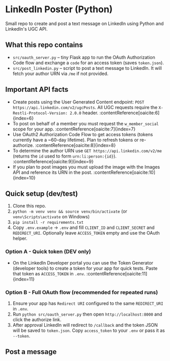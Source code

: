 # LinkedIn Poster (Python)

Small repo to create and post a text message on LinkedIn using Python and LinkedIn's UGC API.

## What this repo contains
- `src/oauth_server.py` – tiny Flask app to run the OAuth Authorization Code flow and exchange a `code` for an access token (saves `token.json`).
- `src/post_linkedin.py` – script to post a text message to LinkedIn. It will fetch your author URN via `/me` if not provided.

## Important API facts
- Create posts using the User Generated Content endpoint: `POST https://api.linkedin.com/v2/ugcPosts`. All UGC requests require the `X-Restli-Protocol-Version: 2.0.0` header. :contentReference[oaicite:6]{index=6}  
- To post on behalf of a member you must request the `w_member_social` scope for your app. :contentReference[oaicite:7]{index=7}  
- Use OAuth2 Authorization Code Flow to get access tokens (tokens currently have a ~60-day lifetime). Plan to refresh tokens or re-authorize. :contentReference[oaicite:8]{index=8}  
- To determine the author URN use `GET https://api.linkedin.com/v2/me` (returns the `id` used to form `urn:li:person:{id}`). :contentReference[oaicite:9]{index=9}  
- If you plan to post images you must upload the image with the Images API and reference its URN in the post. :contentReference[oaicite:10]{index=10}

## Quick setup (dev/test)
1. Clone this repo.
2. `python -m venv venv && source venv/bin/activate` (or `venv\Scripts\activate` on Windows)
3. `pip install -r requirements.txt`
4. Copy `.env.example` → `.env` and fill `CLIENT_ID` and `CLIENT_SECRET` and `REDIRECT_URI`. Optionally leave `ACCESS_TOKEN` empty and use the OAuth helper.

### Option A - Quick token (DEV only)
- On the LinkedIn Developer portal you can use the Token Generator (developer tools) to create a token for your app for quick tests. Paste that token as `ACCESS_TOKEN` in `.env`. :contentReference[oaicite:11]{index=11}

### Option B - Full OAuth flow (recommended for repeated runs)
1. Ensure your app has `Redirect URI` configured to the same `REDIRECT_URI` in `.env`.
2. Run `python src/oauth_server.py` then open `http://localhost:8000` and click the authorize link.
3. After approval LinkedIn will redirect to `/callback` and the token JSON will be saved to `token.json`. Copy `access_token` to your `.env` or pass it as `--token`.

## Post a message
